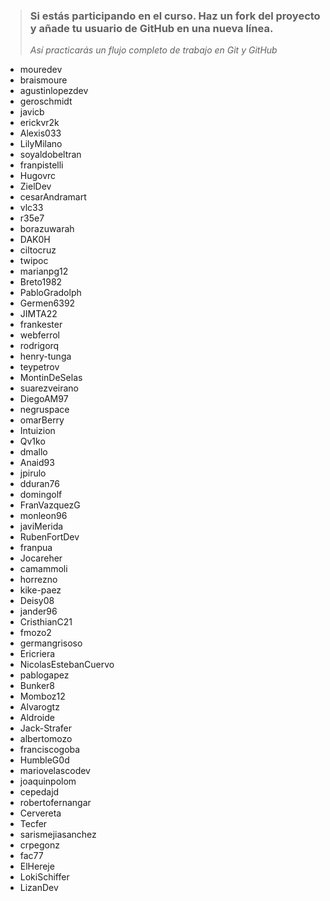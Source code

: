 > ### Si estás participando en el curso. Haz un fork del proyecto y añade tu usuario de GitHub en una nueva línea.
>
> _Así practicarás un flujo completo de trabajo en Git y GitHub_

* mouredev
* braismoure
* agustinlopezdev
* geroschmidt
* javicb
* erickvr2k
* Alexis033
* LilyMilano
* soyaldobeltran
* franpistelli
* Hugovrc
* ZielDev
* cesarAndramart
* vlc33
* r35e7
* borazuwarah
* DAK0H
* ciltocruz
* twipoc
* marianpg12
* Breto1982
* PabloGradolph
* Germen6392
* JIMTA22
* frankester
* webferrol
* rodrigorq
* henry-tunga
* teypetrov
* MontinDeSelas
* suarezveirano
* DiegoAM97
* negruspace
* omarBerry
* Intuizion
* Qv1ko
* dmallo
* Anaid93
* jpirulo
* dduran76
* domingolf
* FranVazquezG
* monleon96
* javiMerida
* RubenFortDev
* franpua
* Jocareher
* camammoli
* horrezno
* kike-paez
* Deisy08
* jander96
* CristhianC21
* fmozo2
* germangrisoso
* Ericriera
* NicolasEstebanCuervo
* pablogapez
* Bunker8
* Momboz12
* Alvarogtz
* Aldroide
* Jack-Strafer
* albertomozo
* franciscogoba
* HumbleG0d
* mariovelascodev
* joaquinpolom
* cepedajd
* robertofernangar
* Cervereta 
* Tecfer
* sarismejiasanchez
* crpegonz
* fac77
* ElHereje
* LokiSchiffer
* LizanDev
